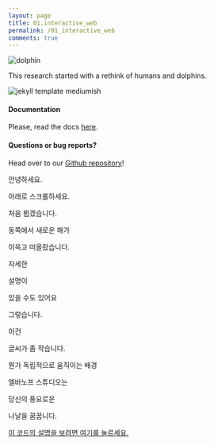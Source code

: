 ```yaml
---
layout: page
title: 01.interactive_web
permalink: /01_interactive_web
comments: true
---
```


<div class="row justify-content-between">
    <div class="col-md-12">
        <img class="shadow-lg" src="{{site.baseurl}}/assets/images/dolphin.png" alt="dolphin" />
        <p>This research started with a rethink of humans and dolphins.</p>
        <p class="mb-5"><img class="shadow-lg" src="{{site.baseurl}}/assets/images/mediumish-jekyll-template.png" alt="jekyll template mediumish" /></p>
        <h4>Documentation</h4>
        <p>Please, read the docs <a href="https://bootstrapstarter.com/bootstrap-templates/template-mediumish-bootstrap-jekyll/">here</a>.</p>
        <h4>Questions or bug reports?</h4>
        <p>Head over to our <a href="https://github.com/wowthemesnet/mediumish-theme-jekyll">Github repository</a>!</p>
    </div>
</div>
<main class="sticky-container" ref="sticky-container">
    <div class="sticky">
        <div class="slide-container">
            <div class="slide" ref="sl1">
                <div class="slide-big-text">
                    <p>안녕하세요.</p>
                </div>
            </div>
            <div class="scdown" ref="scdown">
                <div class="scdown-text">아래로 스크롤하세요.</div>
            </div>
            <div class="slide" ref="sl2">
                <div class="slide-big-text">
                    <p>처음 뵙겠습니다.</p>
                </div>
            </div>
            <div class="slide sl3" ref="sl3">
                <div class="slide-big-text">
                <p>동쪽에서 새로운 해가</p>
                <p>이윽고 떠올랐습니다.</p>
            </div>
        </div>
        <div class="slide slide-left sl4" ref="sl4">
            <div class="sl4-content">
                <div class="slide-big-text" ref="sl4-big">
                    <p ref="sl4-big-1">자세한</p>
                    <p ref="sl4-big-2">설명이</p>
                    <p ref="sl4-big-3">있을 수도 있어요</p>
                </div>
                <div class="slide-small-text">
                    <p>그렇습니다.</p>
                    <p>이건</p>
                    <p>글씨가 좀 작습니다.</p>
              </div>
            </div>
        </div>
        <div class="wave" ref="wave">
            뭔가 독립적으로 움직이는 배경
        </div>
        <div class="slide slide-left sl5" ref="sl5">
            <div class="slide-big-text">
              <p>엘바노프 스튜디오는</p>
              <p>당신의 풍요로운</p>
              <p>나날을 꿈꿉니다.</p>
            </div>
            <div class="go-surf-wrapper">
              <a href="https://elvanov.com/2195" target="_blank">이 코드의 설명을 보려면 여기를 눌르세요.</a>
                </div>
            </div>
        </div>
    </div>
</main>
<script>
import Vue from "https://cdn.jsdelivr.net/npm/vue@2.6.11/dist/vue.esm.browser.js";
import bezierEasing from "https://cdn.skypack.dev/bezier-easing@2.1.0";    
const ease = bezierEasing(0.25, 0.1, 0.25, 1.0);
const easeIn = bezierEasing(0.38, 0.01, 0.78, 0.13);
const midSlow = bezierEasing(0, 0.7, 1, 0.3);
const def = {
  height: 7100,
  elements: {
    sl1: {
      top: 500,
      bottom: 1900,
      topStyle: {
        opacity: 0,
        translateY: -60
      },
      bottomStyle: {
        opacity: 0,
        translateY: 60
      }
    },
    scdown: {
      top: 0,
      bottom: 1000,
      topStyle: {
        opacity: 1
      },
      bottomStyle: {
        opacity: 0
      }
    },
    sl2: {
      top: 1900,
      bottom: 3200,
      topStyle: {
        opacity: 0,
        translateY: -60
      },
      bottomStyle: {
        opacity: 0,
        translateY: 60
      }
    },
    sl3: {
      top: 3300,
      bottom: 4600,
      topStyle: {
        opacity: 0
      },
      bottomStyle: {
        opacity: 0
      }
    },
    wave: {
      top: 4500,
      bottom: 5900,
      topStyle: {
        opacity: 0,
        translateY: 300
      },
      bottomStyle: {
        opacity: 0,
        translateY: 0
      }
    },
    sl4: {
      top: 4700,
      bottom: 6000,
      topStyle: {
        opacity: 0
      },
      bottomStyle: {
        opacity: 0
      }
    },
    sl5: {
      top: 6100,
      bottom: 9000,
      topStyle: {
        opacity: 0
      },
      bottomStyle: {
        opacity: 0
      }
    }
  },
  animations: {
    sl1: [
      {
        top: 500,
        bottom: 1900,
        easing: midSlow,
        styles: {
          translateY: {
            topValue: 60,
            bottomValue: -60
          }
        }
      },
      {
        top: 500,
        bottom: 800,
        easing: ease,
        styles: {
          opacity: {
            topValue: 0,
            bottomValue: 1
          }
        }
      },
      {
        top: 1400,
        bottom: 1900,
        easing: easeIn,
        styles: {
          opacity: {
            topValue: 1,
            bottomValue: 0
          }
        }
      }
    ],
    scdown: [
      {
        top: 600,
        bottom: 1000,
        easing: easeIn,
        styles: {
          opacity: {
            topValue: 1,
            bottomValue: 0
          }
        }
      }
    ],
    sl2: [
      {
        top: 1900,
        bottom: 3200,
        easing: midSlow,
        styles: {
          translateY: {
            topValue: 60,
            bottomValue: -60
          }
        }
      },
      {
        top: 1900,
        bottom: 2500,
        easing: ease,
        styles: {
          opacity: {
            topValue: 0,
            bottomValue: 1
          }
        }
      },
      {
        top: 2600,
        bottom: 3200,
        easing: easeIn,
        styles: {
          opacity: {
            topValue: 1,
            bottomValue: 0
          }
        }
      }
    ],
    sl3: [
      {
        top: 3300,
        bottom: 4600,
        easing: midSlow,
        styles: {
          translateY: {
            topValue: 60,
            bottomValue: -60
          }
        }
      },
      {
        top: 3300,
        bottom: 3900,
        easing: ease,
        styles: {
          opacity: {
            topValue: 0,
            bottomValue: 1
          }
        }
      },
      {
        top: 4000,
        bottom: 4600,
        easing: easeIn,
        styles: {
          opacity: {
            topValue: 1,
            bottomValue: 0
          }
        }
      }
    ],
    wave: [
      {
        top: 4500,
        bottom: 5300,
        easing: ease,
        styles: {
          translateY: {
            topValue: 200,
            bottomValue: 0
          },
          opacity: {
            topValue: 0,
            bottomValue: 1
          }
        }
      },
      {
        top: 5300,
        bottom: 5900,
        easing: easeIn,
        styles: {
          opacity: {
            topValue: 1,
            bottomValue: 0
          }
        }
      }
    ],
    sl4: [
      {
        top: 4700,
        bottom: 6000,
        easing: midSlow,
        styles: {
          translateY: {
            topValue: 60,
            bottomValue: -60
          }
        }
      },
      {
        top: 4700,
        bottom: 5300,
        easing: ease,
        styles: {
          opacity: {
            topValue: 0,
            bottomValue: 1
          }
        }
      },
      {
        top: 5400,
        bottom: 6000,
        easing: easeIn,
        styles: {
          opacity: {
            topValue: 1,
            bottomValue: 0
          }
        }
      }
    ],
    sl5: [
      {
        top: 6100,
        bottom: 7100,
        easing: midSlow,
        styles: {
          translateY: {
            topValue: 60,
            bottomValue: -60
          }
        }
      },
      {
        top: 6100,
        bottom: 6700,
        easing: ease,
        styles: {
          opacity: {
            topValue: 0,
            bottomValue: 1
          }
        }
      }
    ]
  }
};
let enabled = new Map();
let disabled = new Map();
const isAmong = (num, top, bottom) => num >= top && num <= bottom;
const applyStyle = (element, styleName, value, unit = "px") => {
  if (styleName === "translateY") {
    // eslint-disable-next-line no-param-reassign
    element.style.transform = `translateY(${value}${unit})`;
    return;
  }
  if (styleName === "translateX") {
    // eslint-disable-next-line no-param-reassign
    element.style.transform = `translateX(${value}${unit})`;
    return;
  }
  // eslint-disable-next-line no-param-reassign
  element.style[styleName] = value;
};
const component = new Vue({
  el: "#app",
  data() {
    return {
      message: "Welcome to Vue!"
    };
  },
  mounted() {
    this.init();
    window.addEventListener("scroll", this.onScroll);
  },
  beforeDestroy() {
    window.removeEventListener("scroll", this.onScroll);
  },
  methods: {
    init() {
      this.initAnimation();
    },
    // 애니메이션 초기화
    initAnimation() {
      // Sticky Conainer 의 높이를 설정함.
      this.$refs["sticky-container"].style.height = `${def.height}px`;    
      // disabled, enabled 를 비움.
      disabled.clear();
      enabled.clear();
      // 모든 요소를 disabled 에 넣음.
      for (const refname of Object.keys(def.elements)) {
        disabled.set(refname, def.elements[refname]);
      }
      // 각 애니메이션을 enabled == false 로 만듬.
      for (const refname of Object.keys(def.animations)) {
        for (const animation of def.animations[refname]) {
          animation.enabled = false;
        }
      }
      // 초기 스타일 적용
      disabled.forEach((obj, refname) => {
        Object.keys(obj.topStyle).forEach((styleName) => {
          const pushValue = obj.topStyle[styleName];
          this.$refs[refname].style[styleName] = pushValue;
        });
      });
      // 이미 요소의 범위 및 애니메이션의 범위에 있는 것들을 렌더링하기 위해
      // 임의로 스크롤 이벤트 핸들러를 한 번 실행시킴.
      this.onScroll();
    },
    applyStyles(currentPos, refname, styles, r, unit = "px") {
      for (const style of Object.keys(styles)) {
        const { topValue, bottomValue } = styles[style];
        const calc = (bottomValue - topValue) * r + topValue;
        applyStyle(this.$refs[refname], style, calc, unit);
      }
    },
    applyAllAnimation(currentPos, refname) {
      const animations = def.animations[refname];
      if (!animations) return;
      for (const animation of animations) {
        const { top: a_top, bottom: a_bottom, easing, styles } = animation;
        const isIn = isAmong(currentPos, a_top, a_bottom);
        // 만약 애니메이션이 새롭게 들어갈 때 혹은 나갈때 enabled 설정
        if (isIn) {
          if (!animation.enabled) animation.enabled = true;
        } else if (!isIn && animation.enabled) {
          if (currentPos <= a_top) {
            this.applyStyles(currentPos, refname, styles, 0);
          } else if (currentPos >= a_bottom) {
            this.applyStyles(currentPos, refname, styles, 1);
          }
          // eslint-disable-next-line no-param-reassign
          animation.enabled = false;
        }
        // 애니메이션이 enabled 라면, 애니메이션 적용.
        if (animation.enabled) {
          const r = easing((currentPos - a_top) / (a_bottom - a_top));
          // eslint-disable-next-line no-param-reassign
          this.applyStyles(currentPos, refname, styles, r);
        }
      }
    },
    onScroll() {
      // 현재 스크롤 위치 파악
      const scrollTop = window.scrollY || window.pageYOffset;
      const currentPos = scrollTop + window.innerHeight / 2;
      // disabled 순회하며 활성화할 요소 찾기.
      disabled.forEach((obj, refname) => {
        // 만약 칸에 있다면 해당 요소 활성화
        if (
          isAmong(currentPos, obj.top, obj.bottom)
        ) {
          enabled.set(refname, obj);
          this.$refs[refname].classList.remove("disabled");
          this.$refs[refname].classList.add("enabled");
          disabled.delete(refname);
        }
      });
      // enabled 순회하면서 헤제할 요소를 체크
      enabled.forEach((obj, refname) => {
        const { top, bottom, topStyle, bottomStyle } = obj;
        // console.log(`${top}, ${bottom}, ${topStyle}, ${bottomStyle}`);
        // 범위 밖에 있다면
        if (!isAmong(currentPos, top, bottom)) {
          // 위로 나갔다면 시작하는 스타일 적용
          if (currentPos <= top) {
            Object.keys(topStyle).forEach((styleName) => {
              applyStyle(this.$refs[refname], styleName, topStyle[styleName]);
            });
          }
          // 아래로 나갔다면 끝나는 스타일적용
          else if (currentPos >= bottom) {
            Object.keys(bottomStyle).forEach((styleName) => {
              applyStyle(
                this.$refs[refname],
                styleName,
                bottomStyle[styleName]
              );
              // this.$refs[refname].style[styleName] = bottomStyle[styleName];
            });
          }
          // 리스트에서 삭제하고 disabled로 옮김.
          disabled.set(refname, obj);
          this.$refs[refname].classList.remove("enabled");
          this.$refs[refname].classList.add("disabled");
          enabled.delete(refname);
        }
        // enable 순회중, 범위 내부에 제대로 있다면 각 애니메이션 적용시키기.
        else {
          this.applyAllAnimation(currentPos, refname);
        }
      });
    }
  }
});
</script>